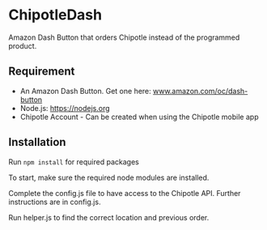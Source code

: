 # ChipotleDash
Amazon Dash Button that orders Chipotle instead of the programmed product.

## Requirement
- An Amazon Dash Button. Get one here: www.amazon.com/oc/dash-button
- Node.js: https://nodejs.org
- Chipotle Account - Can be created when using the Chipotle mobile app

## Installation

Run ``` npm install ``` for required packages


To start, make sure the required node modules are installed.

Complete the config.js file to have access to the Chipotle API. Further instructions are in config.js.

Run helper.js to find the correct location and previous order.
